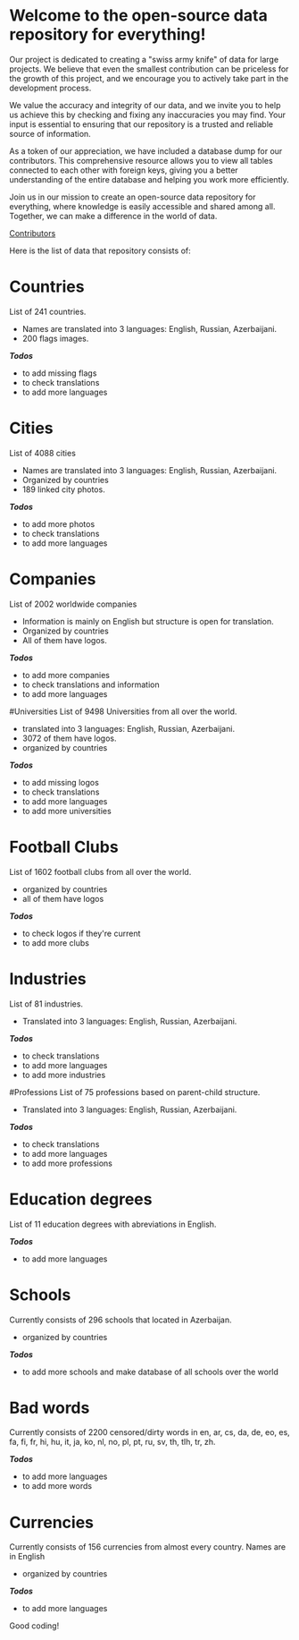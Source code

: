 # Welcome to the open-source data repository for everything! 

Our project is dedicated to creating a "swiss army knife" of data for large projects. We believe that even the smallest contribution can be priceless for the growth of this project, and we encourage you to actively take part in the development process.

We value the accuracy and integrity of our data, and we invite you to help us achieve this by checking and fixing any inaccuracies you may find. Your input is essential to ensuring that our repository is a trusted and reliable source of information.

As a token of our appreciation, we have included a database dump for our contributors. This comprehensive resource allows you to view all tables connected to each other with foreign keys, giving you a better understanding of the entire database and helping you work more efficiently.

Join us in our mission to create an open-source data repository for everything, where knowledge is easily accessible and shared among all. Together, we can make a difference in the world of data.

[Contributors](contrib.md)

Here is the list of data that repository consists of:

# Countries
List of 241 countries. 
  - Names are translated into 3 languages: English, Russian, Azerbaijani. 
  - 200 flags images. 
  
***Todos***
- to add missing flags
- to check translations
- to add more languages

# Cities
List of 4088 cities
  - Names are translated into 3 languages: English, Russian, Azerbaijani. 
  - Organized by countries
  - 189 linked city photos. 
  
***Todos***
- to add more photos
- to check translations
- to add more languages

# Companies
List of 2002 worldwide companies
  - Information is mainly on English but structure is open for translation. 
  - Organized by countries
  - All of them have logos. 
  
***Todos***
- to add more companies
- to check translations and information
- to add more languages

#Universities
List of 9498 Universities from all over the world. 
  - translated into 3 languages: English, Russian, Azerbaijani. 
  - 3072 of them have logos. 
  - organized by countries
  
***Todos***
- to add missing logos
- to check translations
- to add more languages
- to add more universities
 
# Football Clubs
List of 1602 football clubs from all over the world. 
 - organized by countries
 - all of them have logos
 
***Todos*** 
- to check logos if they're current
- to add more clubs

# Industries
List of 81 industries.
  - Translated into 3 languages: English, Russian, Azerbaijani. 
  
***Todos***
- to check translations
- to add more languages
- to add more industries

#Professions
List of 75 professions based on parent-child structure.
  - Translated into 3 languages: English, Russian, Azerbaijani. 
  
***Todos***
- to check translations
- to add more languages
- to add more professions

# Education degrees
List of 11 education degrees with abreviations in English.

***Todos***
 - to add more languages
 
# Schools
Currently consists of 296 schools that located in Azerbaijan. 
- organized by countries

***Todos*** 
- to add more schools and make database of all schools over the world

# Bad words
Currently consists of 2200 censored/dirty words in en, ar, cs, da, de, eo, es, fa, fi, fr, hi, hu, it, ja, ko, nl, no, pl, pt, ru, sv, th, tlh, tr, zh. 

***Todos*** 
 - to add more languages
 - to add more words

# Currencies
Currently consists of 156 currencies from almost every country. Names are in English
- organized by countries

***Todos*** 
 - to add more languages
 
Good coding!
